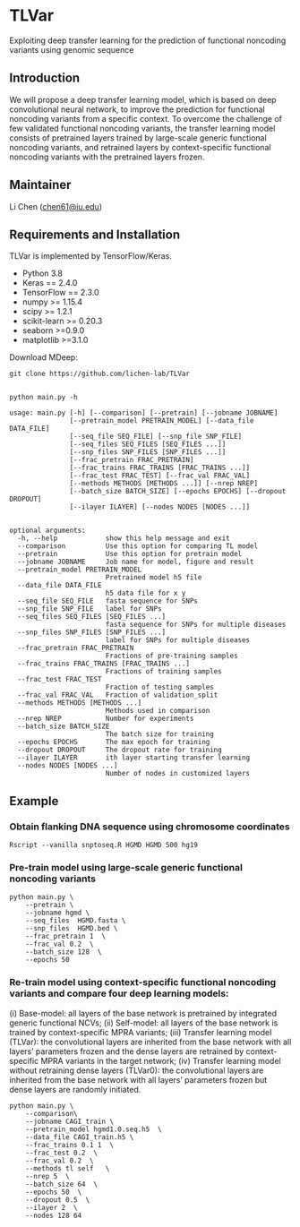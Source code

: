 # TLVar
Exploiting deep transfer learning for the prediction of functional noncoding variants using genomic sequence

## Introduction
We will propose a deep transfer learning model, which is based on deep convolutional neural network, to improve the prediction for functional noncoding variants from a specific context. To overcome the challenge of few validated functional noncoding variants, the transfer learning model consists of pretrained layers trained by large-scale generic functional noncoding variants, and retrained layers by context-specific functional noncoding variants with the pretrained layers frozen.

## Maintainer

Li Chen (chen61@iu.edu)

## Requirements and Installation

TLVar is implemented by TensorFlow/Keras.

- Python 3.8
- Keras == 2.4.0
- TensorFlow == 2.3.0
- numpy >= 1.15.4
- scipy >= 1.2.1
- scikit-learn >= 0.20.3
- seaborn >=0.9.0
- matplotlib >=3.1.0


Download MDeep:
```
git clone https://github.com/lichen-lab/TLVar
```


```

python main.py -h

usage: main.py [-h] [--comparison] [--pretrain] [--jobname JOBNAME]
               [--pretrain_model PRETRAIN_MODEL] [--data_file DATA_FILE]
               [--seq_file SEQ_FILE] [--snp_file SNP_FILE]
               [--seq_files SEQ_FILES [SEQ_FILES ...]]
               [--snp_files SNP_FILES [SNP_FILES ...]]
               [--frac_pretrain FRAC_PRETRAIN]
               [--frac_trains FRAC_TRAINS [FRAC_TRAINS ...]]
               [--frac_test FRAC_TEST] [--frac_val FRAC_VAL]
               [--methods METHODS [METHODS ...]] [--nrep NREP]
               [--batch_size BATCH_SIZE] [--epochs EPOCHS] [--dropout DROPOUT]
               [--ilayer ILAYER] [--nodes NODES [NODES ...]]


optional arguments:
  -h, --help            show this help message and exit
  --comparison          Use this option for comparing TL model
  --pretrain            Use this option for pretrain model
  --jobname JOBNAME     Job name for model, figure and result
  --pretrain_model PRETRAIN_MODEL
                        Pretrained model h5 file
  --data_file DATA_FILE
                        h5 data file for x y
  --seq_file SEQ_FILE   fasta sequence for SNPs
  --snp_file SNP_FILE   label for SNPs
  --seq_files SEQ_FILES [SEQ_FILES ...]
                        fasta sequence for SNPs for multiple diseases
  --snp_files SNP_FILES [SNP_FILES ...]
                        label for SNPs for multiple diseases
  --frac_pretrain FRAC_PRETRAIN
                        Fractions of pre-training samples
  --frac_trains FRAC_TRAINS [FRAC_TRAINS ...]
                        Fractions of training samples
  --frac_test FRAC_TEST
                        Fraction of testing samples
  --frac_val FRAC_VAL   Fraction of validation_split
  --methods METHODS [METHODS ...]
                        Methods used in comparison
  --nrep NREP           Number for experiments
  --batch_size BATCH_SIZE
                        The batch size for training
  --epochs EPOCHS       The max epoch for training
  --dropout DROPOUT     The dropout rate for training
  --ilayer ILAYER       ith layer starting transfer learning
  --nodes NODES [NODES ...]
                        Number of nodes in customized layers

```


## Example


### Obtain flanking DNA sequence using chromosome coordinates
```
Rscript --vanilla snptoseq.R HGMD HGMD 500 hg19
```

### Pre-train model using large-scale generic functional noncoding variants
```
python main.py \
    --pretrain \
    --jobname hgmd \
    --seq_files  HGMD.fasta \
    --snp_files  HGMD.bed \
    --frac_pretrain 1  \
    --frac_val 0.2  \
    --batch_size 128  \
    --epochs 50  
```



### Re-train  model using context-specific functional noncoding variants and compare four deep learning models:
(i) Base-model: all layers of the base network is pretrained by integrated generic functional NCVs; (ii) Self-model: all layers of the base network is trained by context-specific MPRA variants; (iii) Transfer learning model (TLVar): the convolutional layers are inherited from the base network with all layers’ parameters frozen and the dense layers are retrained by context-specific MPRA variants in the target network; (iv) Transfer learning model without retraining dense layers (TLVar0): the convolutional layers are inherited from the base network with all layers’ parameters frozen but dense layers are randomly initiated. 


```
python main.py \
    --comparison\
    --jobname CAGI_train \
    --pretrain_model hgmd1.0.seq.h5  \
    --data_file CAGI_train.h5 \
    --frac_trains 0.1 1  \
    --frac_test 0.2  \
    --frac_val 0.2  \
    --methods tl self   \
    --nrep 5  \
    --batch_size 64  \
    --epochs 50  \
    --dropout 0.5  \
    --ilayer 2  \
    --nodes 128 64
```


